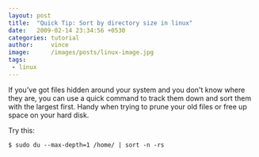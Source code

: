 ```yaml
---
layout: post
title:  "Quick Tip: Sort by directory size in linux"
date:   2009-02-14 23:34:56 +0530
categories: tutorial
author:     vince
image:      /images/posts/linux-image.jpg
tags:
 - linux
---
```


If you've got files hidden around your system and you don't know where they are, you can use a quick command to track them down and sort them with the largest first. Handy when trying to prune your old files or free up space on your hard disk.

Try this:

    $ sudo du --max-depth=1 /home/ | sort -n -rs

